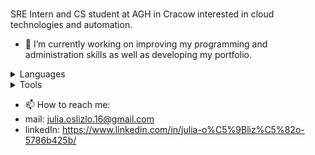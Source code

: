 ### 

SRE Intern and CS student at AGH in Cracow interested in cloud technologies and automation.

- 🔭 I’m currently working on improving my programming and administration skills as well as developing my portfolio.


<details>
  <summary>Languages</summary>
  Python,
  Go,
  Java,
  Bash,
  SQL,
  Powershell,
  C++
  </details>
  
 <details>
  <summary>Tools</summary>
  AWS,
  Azure,
  Linux,
  Docker,
  Kubernetes,
  AppDynamics,
  Splunk,
  Jenkins,
  Git,
  PostgreSQL,
  MySQL
  </details>
  
- 📫 How to reach me: 
- mail: julia.oslizlo.16@gmail.com
- linkedIn: https://www.linkedin.com/in/julia-o%C5%9Bliz%C5%82o-5786b425b/
  


